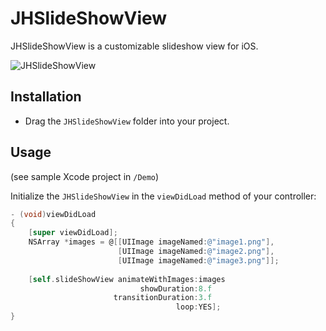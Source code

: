 # JHSlideShowView

JHSlideShowView is a customizable slideshow view for iOS.

![JHSlideShowView](https://dl.dropboxusercontent.com/u/2024214/slideshow_s.gif)

## Installation

* Drag the `JHSlideShowView` folder into your project.

## Usage

(see sample Xcode project in `/Demo`)

Initialize the `JHSlideShowView` in the `viewDidLoad` method of your controller:

```objective-c
- (void)viewDidLoad
{
    [super viewDidLoad];
    NSArray *images = @[[UIImage imageNamed:@"image1.png"],
                        [UIImage imageNamed:@"image2.png"],
                        [UIImage imageNamed:@"image3.png"]];
    
    [self.slideShowView animateWithImages:images
                             showDuration:8.f
                       transitionDuration:3.f
                                     loop:YES];
}
```